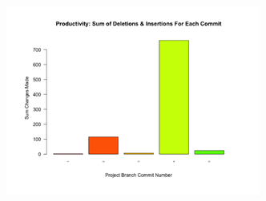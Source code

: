 ![test_image](https://github.com/pierremigeon/commit_tracker/blob/master/youbloom_automation_scripts_project/youbloom_automation_scripts::main.data_sum_barplot.png)
